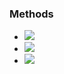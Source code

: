 ### Methods
+ ![](../../../z_images/Pasted%20image%2020221204101602.png)
+ ![](../../../z_images/Pasted%20image%2020221204101851.png)
+ ![](../../../z_images/Pasted%20image%2020221204102339.png)
